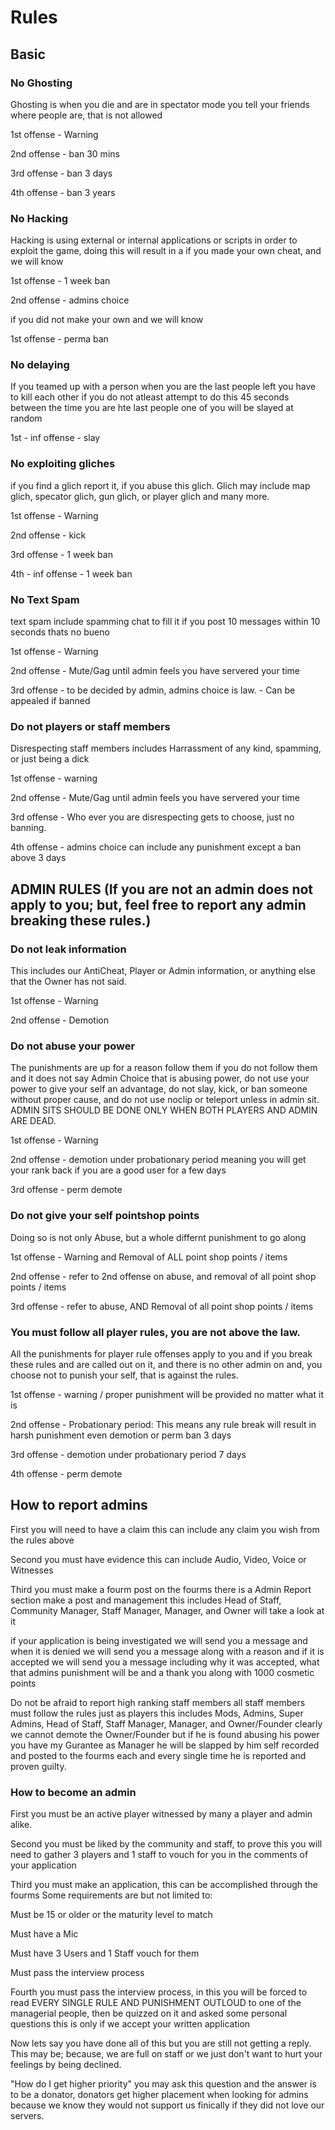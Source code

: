 # Rules 

## Basic

### No Ghosting

Ghosting is when you die and are in spectator mode you tell your friends where people are, that is not allowed

1st offense - Warning

2nd offense - ban 30 mins

3rd offense - ban 3 days

4th offense - ban 3 years


### No Hacking
Hacking is using external or internal applications or scripts in order to exploit the game, doing this will result in a
  if you made your own cheat, and we will know 
  
  1st offense - 1 week ban
  
  2nd offense - admins choice
  
  if you did not make your own and we will know
  
  1st offense - perma ban
  
  
### No delaying
If you teamed up with a person when you are the last people left you have to kill each other if you do not atleast attempt to do this
45 seconds between the time you are hte last people one of you will be slayed at random

1st - inf offense - slay

### No exploiting gliches
if you find a glich report it, if you abuse this glich. Glich may include map glich, specator glich, gun glich, or player glich and many more.

1st offense - Warning

2nd offense - kick

3rd offense - 1 week ban 

4th - inf offense - 1 week ban 

### No Text Spam
text spam include spamming chat to fill it if you post 10 messages within 10 seconds thats no bueno 

1st offense - Warning

2nd offense - Mute/Gag until admin feels you have servered your time

3rd offense - to be decided by admin, admins choice is law. - Can be appealed if banned


### Do not players or staff members
Disrespecting staff members includes Harrassment of any kind, spamming, or just being a dick

1st offense - warning

2nd offense - Mute/Gag until admin feels you have servered your time

3rd offense - Who ever you are disrespecting gets to choose, just no banning.

4th offense - admins choice can include any punishment except a ban above 3 days

## ADMIN RULES (If you are not an admin does not apply to you; but, feel free to report any admin breaking these rules.)

### Do not leak information
This includes our AntiCheat, Player or Admin information, or anything else that the Owner has not said.

1st offense - Warning 

2nd offense - Demotion 

### Do not abuse your power
The punishments are up for a reason follow them if you do not follow them and it does not say Admin Choice that is abusing power, do not use your power to give your self an advantage, do not slay, kick, or ban someone without proper cause, and do not use noclip or teleport unless in admin sit. ADMIN SITS SHOULD BE DONE ONLY WHEN BOTH PLAYERS AND ADMIN ARE DEAD.

1st offense - Warning

2nd offense - demotion under probationary period meaning you will get your rank back if you are a good user for a few days

3rd offense - perm demote 

### Do not give your self pointshop points
Doing so is not only Abuse, but a whole differnt punishment to go along

1st offense - Warning and Removal of ALL point shop points / items

2nd offense - refer to 2nd offense on abuse, and removal of all point shop points / items

3rd offense - refer to abuse, AND Removal of all point shop points / items


### You must follow all player rules, you are not above the law.
All the punishments for player rule offenses apply to you and if you break these rules and are called out on it, and there is no other admin on and, you choose not to punish your self, that is against the rules.

1st offense - warning / proper punishment will be provided no matter what it is

2nd offense - Probationary period: This means any rule break will result in harsh punishment even demotion or perm ban 3 days

3rd offense - demotion under probationary period 7 days

4th offense - perm demote

## How to report admins

First you will need to have a claim this can include any claim you wish from the rules above 

Second you must have evidence this can include Audio, Video, Voice or Witnesses 

Third you must make a fourm post on the fourms there is a Admin Report section make a post and management this includes Head of Staff, Community Manager, Staff Manager, Manager, and Owner will take a look at it

if your application is being investigated we will send you a message and when it is denied we will send you a message along with a reason and if it is accepted we will send you a message including why it was accepted, what that admins punishment will be and a thank you along with 1000 cosmetic points

Do not be afraid to report high ranking staff members all staff members must follow the rules just as players this includes Mods, Admins, Super Admins, Head of Staff, Staff Manager, Manager, and Owner/Founder clearly we cannot demote the Owner/Founder but if he is found abusing his power you have my Gurantee as Manager he will be slapped by him self recorded and posted to the fourms each and every single time he is reported and proven guilty.

### How to become an admin

First you must be an active player witnessed by many a player and admin alike.

Second you must be liked by the community and staff, to prove this you will need to gather 3 players and 1 staff to vouch for you in the comments of your application

Third you must make an application, this can be accomplished through the fourms
Some requirements are but not limited to:

Must be 15 or older or the maturity level to match

Must have a Mic 

Must have 3 Users and 1 Staff vouch for them 

Must pass the interview process

Fourth you must pass the interview process, in this you will be forced to read EVERY SINGLE RULE AND PUNISHMENT OUTLOUD to one of the managerial people, then be quizzed on it and asked some personal questions this is only if we accept your written application

Now lets say you have done all of this but you are still not getting a reply. This may be; because, we are full on staff or we just don't want to hurt your feelings by being declined.

"How do I get higher priority" you may ask this question and the answer is to be a donator, donators get higher placement when looking for admins because we know they would not support us finically if they did not love our servers.
